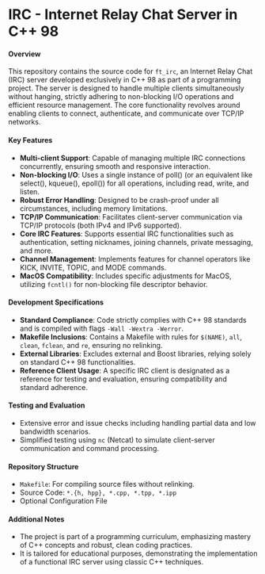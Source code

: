 # IRC - Internet Relay Chat Server in C++ 98

#### Overview
This repository contains the source code for `ft_irc`, an Internet Relay Chat (IRC) server developed exclusively in C++ 98 as part of a programming project. The server is designed to handle multiple clients simultaneously without hanging, strictly adhering to non-blocking I/O operations and efficient resource management. The core functionality revolves around enabling clients to connect, authenticate, and communicate over TCP/IP networks.

#### Key Features
- **Multi-client Support**: Capable of managing multiple IRC connections concurrently, ensuring smooth and responsive interaction.
- **Non-blocking I/O**: Uses a single instance of poll() (or an equivalent like select(), kqueue(), epoll()) for all operations, including read, write, and listen.
- **Robust Error Handling**: Designed to be crash-proof under all circumstances, including memory limitations.
- **TCP/IP Communication**: Facilitates client-server communication via TCP/IP protocols (both IPv4 and IPv6 supported).
- **Core IRC Features**: Supports essential IRC functionalities such as authentication, setting nicknames, joining channels, private messaging, and more.
- **Channel Management**: Implements features for channel operators like KICK, INVITE, TOPIC, and MODE commands.
- **MacOS Compatibility**: Includes specific adjustments for MacOS, utilizing `fcntl()` for non-blocking file descriptor behavior.

#### Development Specifications
- **Standard Compliance**: Code strictly complies with C++ 98 standards and is compiled with flags `-Wall -Wextra -Werror`.
- **Makefile Inclusions**: Contains a Makefile with rules for `$(NAME)`, `all`, `clean`, `fclean`, and `re`, ensuring no relinking.
- **External Libraries**: Excludes external and Boost libraries, relying solely on standard C++ 98 functionalities.
- **Reference Client Usage**: A specific IRC client is designated as a reference for testing and evaluation, ensuring compatibility and standard adherence.

#### Testing and Evaluation
- Extensive error and issue checks including handling partial data and low bandwidth scenarios.
- Simplified testing using `nc` (Netcat) to simulate client-server communication and command processing.

#### Repository Structure
- `Makefile`: For compiling source files without relinking.
- Source Code: `*.{h, hpp}, *.cpp, *.tpp, *.ipp`
- Optional Configuration File

#### Additional Notes
- The project is part of a programming curriculum, emphasizing mastery of C++ concepts and robust, clean coding practices.
- It is tailored for educational purposes, demonstrating the implementation of a functional IRC server using classic C++ techniques.